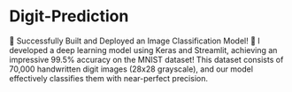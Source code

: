 # Digit-Prediction
🚀 Successfully Built and Deployed an Image Classification Model! 🎉
I developed a deep learning model using Keras and Streamlit, achieving an impressive 99.5% accuracy on the MNIST dataset! This dataset consists of 70,000 handwritten digit images (28x28 grayscale), and our model effectively classifies them with near-perfect precision.
